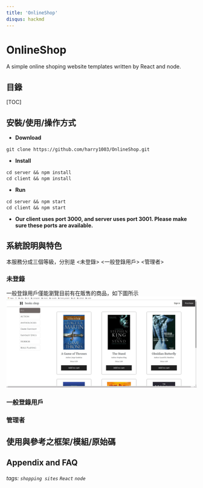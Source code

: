 ```yaml
---
title: 'OnlineShop'
disqus: hackmd
---
```


OnlineShop
===
A simple online shoping website templates written by React and node. 

## 目錄
[TOC]

## 安裝/使用/操作方式
* **Download**
```gherkin=
git clone https://github.com/harry1003/OnlineShop.git
```
* **Install**
```gherkin=
cd server && npm install
cd client && npm install
```
* **Run**
```gherkin=
cd server && npm start
cd client && npm start
```
* **Our client uses port 3000, and server uses port 3001. Please make sure these ports are available.**

## 系統說明與特色
本服務分成三個等級，分別是 <未登錄> <一般登錄用戶> <管理者> 

### 未登錄
一般登錄用戶僅能瀏覽目前有在販售的商品，如下圖所示
![](https://github.com/harry1003/OnlineShop/blob/master/pic/anonymous.jpg)

### 一般登錄用戶
### 管理者

## 使用與參考之框架/模組/原始碼

## Appendix and FAQ



###### tags: `shopping sites` `React` `node`

